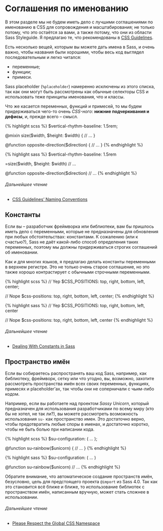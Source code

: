 
# Соглашения по именованию

В этом разделе мы не будем иметь дело с лучшими соглашениями по именованию в CSS для сопровождения и масштабирования; не только потому, что это остаётся за вами, а также потому, что они из области Sass Styleguide. Я предлагаю те, что рекомендованы в [CSS Guidelines](http://cssguidelin.es/#naming-conventions).

Есть несколько вещей, которым вы можете дать имена в Sass, и очень важно, чтобы названия были хорошими, чтобы весь код выглядел последовательным и легко читался:

* переменные;
* функции;
* примеси.

Sass placeholder (`%placeholder`) намеренно исключены из этого списка, так как они могут быть рассмотрены как обычные селекторы CSS и использовать теже принципы именования, что и классы.

Что же касается переменных, функций и примесей, то мы будем придерживаться чего-то очень *CSS-ного*: **нижние подчеркивания и дефисы**, и, прежде всего – смысл.

<div class="code-block">
  <div class="code-block__wrapper" data-syntax="scss">
{% highlight scss %}
$vertical-rhythm-baseline: 1.5rem;

@mixin size($width, $height: $width) {
  // ...
}

@function opposite-direction($direction) {
  // ...
}
{% endhighlight %}
  </div>
  <div class="code-block__wrapper" data-syntax="sass">
{% highlight sass %}
$vertical-rhythm-baseline: 1.5rem

=size($width, $height: $width)
  // ...

@function opposite-direction($direction)
  // ...
{% endhighlight %}
  </div>
</div>

###### Дальнейшее чтение

* [CSS Guidelines’ Naming Conventions](http://cssguidelin.es/#naming-conventions)

## Константы

Если вы – разработчик фреймворка или библиотеки, вам бы пришлось иметь дело с переменными, которые не предназначены для обновления при любых обстоятельствах: константами. К сожалению (или к счастью?), Sass не даёт какой-либо способ определения таких переменных, поэтому мы должны придерживаться строгих соглашений об именовании.

Как и для многих языков, я предлагаю делать константы переменными в верхнем регистре. Это не только очень старое соглашение, но это также хорошо контрастирует с обычными строчными переменными.

<div class="code-block">
  <div class="code-block__wrapper" data-syntax="scss">
{% highlight scss %}
// Yep
$CSS_POSITIONS: top, right, bottom, left, center;

// Nope
$css-positions: top, right, bottom, left, center;
{% endhighlight %}
  </div>
  <div class="code-block__wrapper" data-syntax="sass">
{% highlight sass %}
// Yep
$CSS_POSITIONS: top, right, bottom, left, center

// Nope
$css-positions: top, right, bottom, left, center
{% endhighlight %}
  </div>
</div>

###### Дальнейшее чтение

* [Dealing With Constants in Sass](http://www.sitepoint.com/dealing-constants-sass/)

## Пространство имён

Если вы собираетесь распространять ваш код Sass, например, как библиотеку, фреймворк, сетку или что угодно, вы, возможно, захотите рассмотреть пространства имён всех своих переменных, функциях, примесях и placeholder’ах, так чтобы они не соперничали с чьим-либо кодом.

Например, если вы работаете над проектом *Sassy Unicorn*, который предназначен для использования разработчиками по всему миру (кто бы не хотел, не так ли?), вы можете рассмотреть возможность использования `su-` как пространство имен. Это достаточно верно, чтобы предотвратить любые споры в именах, и достаточно коротко, чтобы не быть болью при написании кода.

<div class="code-block">
  <div class="code-block__wrapper" data-syntax="scss">
{% highlight scss %}
$su-configuration: ( ... );

@function su-rainbow($unicorn) {
  // ...
}
{% endhighlight %}
  </div>
  <div class="code-block__wrapper" data-syntax="sass">
{% highlight sass %}
$su-configuration: ( ... )

@function su-rainbow($unicorn)
  // ...
{% endhighlight %}
  </div>
</div>

<div class="note">
  <p>Обратите внимание, что автоматическое создание пространств имён, безусловно, цель для предстоящего проекта <code>@import</code> из Sass 4.0. Так как это становится всё ближе и ближе, то использование библиотек с пространством имён, написанным вручную, может стать сложнее в использовании.</p>
</div>

###### Дальнейшее чтение

* [Please Respect the Global CSS Namespace](http://blog.kaelig.fr/post/44554267597/please-respect-the-global-css-namespace)
